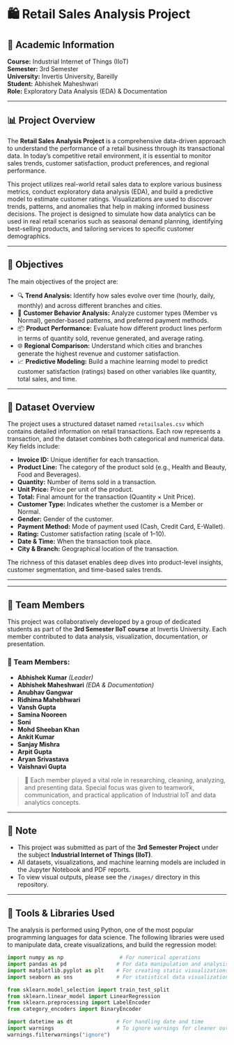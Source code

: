 # 🛍️ Retail Sales Analysis Project

## 📘 Academic Information

**Course:** Industrial Internet of Things (IIoT)  
**Semester:** 3rd Semester  
**University:** Invertis University, Bareilly  
**Student:** Abhishek Maheshwari  
**Role:** Exploratory Data Analysis (EDA) & Documentation

---

## 📊 Project Overview

The **Retail Sales Analysis Project** is a comprehensive data-driven approach to understand the performance of a retail business through its transactional data. In today’s competitive retail environment, it is essential to monitor sales trends, customer satisfaction, product preferences, and regional performance.

This project utilizes real-world retail sales data to explore various business metrics, conduct exploratory data analysis (EDA), and build a predictive model to estimate customer ratings. Visualizations are used to discover trends, patterns, and anomalies that help in making informed business decisions. The project is designed to simulate how data analytics can be used in real retail scenarios such as seasonal demand planning, identifying best-selling products, and tailoring services to specific customer demographics.

---

## 🎯 Objectives

The main objectives of the project are:

- 🔍 **Trend Analysis:** Identify how sales evolve over time (hourly, daily, monthly) and across different branches and cities.
- 👤 **Customer Behavior Analysis:** Analyze customer types (Member vs Normal), gender-based patterns, and preferred payment methods.
- 📦 **Product Performance:** Evaluate how different product lines perform in terms of quantity sold, revenue generated, and average rating.
- 🌐 **Regional Comparison:** Understand which cities and branches generate the highest revenue and customer satisfaction.
- 📈 **Predictive Modeling:** Build a machine learning model to predict customer satisfaction (ratings) based on other variables like quantity, total sales, and time.

---

## 🧾 Dataset Overview

The project uses a structured dataset named `retailsales.csv` which contains detailed information on retail transactions. Each row represents a transaction, and the dataset combines both categorical and numerical data. Key fields include:

- **Invoice ID:** Unique identifier for each transaction.
- **Product Line:** The category of the product sold (e.g., Health and Beauty, Food and Beverages).
- **Quantity:** Number of items sold in a transaction.
- **Unit Price:** Price per unit of the product.
- **Total:** Final amount for the transaction (Quantity × Unit Price).
- **Customer Type:** Indicates whether the customer is a Member or Normal.
- **Gender:** Gender of the customer.
- **Payment Method:** Mode of payment used (Cash, Credit Card, E-Wallet).
- **Rating:** Customer satisfaction rating (scale of 1–10).
- **Date & Time:** When the transaction took place.
- **City & Branch:** Geographical location of the transaction.

The richness of this dataset enables deep dives into product-level insights, customer segmentation, and time-based sales trends.

---


---

## 👥 Team Members

This project was collaboratively developed by a group of dedicated students as part of the **3rd Semester IIoT course** at Invertis University. Each member contributed to data analysis, visualization, documentation, or presentation.

### 🔹 Team Members:

- **Abhishek Kumar**  *(Leader)*
- **Abhishek Maheshwari** *(EDA & Documentation)*  
- **Anubhav Gangwar**  
- **Ridhima Mahebhwari**  
- **Vansh Gupta**  
- **Samina Nooreen**  
- **Soni**  
- **Mohd Sheeban Khan**  
- **Ankit Kumar**  
- **Sanjay Mishra**  
- **Arpit Gupta**  
- **Aryan Srivastava**  
- **Vaishnavi Gupta**

> 🙌 Each member played a vital role in researching, cleaning, analyzing, and presenting data. Special focus was given to teamwork, communication, and practical application of Industrial IoT and data analytics concepts.

---

## 📌 Note

- This project was submitted as part of the **3rd Semester Project** under the subject **Industrial Internet of Things (IIoT)**.
- All datasets, visualizations, and machine learning models are included in the Jupyter Notebook and PDF reports.
- To view visual outputs, please see the `/images/` directory in this repository.

---



## 🧰 Tools & Libraries Used

The analysis is performed using Python, one of the most popular programming languages for data science. The following libraries were used to manipulate data, create visualizations, and build the regression model:

```python
import numpy as np                  # For numerical operations
import pandas as pd                # For data manipulation and analysis
import matplotlib.pyplot as plt    # For creating static visualizations
import seaborn as sns              # For statistical data visualization

from sklearn.model_selection import train_test_split
from sklearn.linear_model import LinearRegression
from sklearn.preprocessing import LabelEncoder
from category_encoders import BinaryEncoder

import datetime as dt              # For handling date and time
import warnings                    # To ignore warnings for cleaner outputs
warnings.filterwarnings("ignore")

